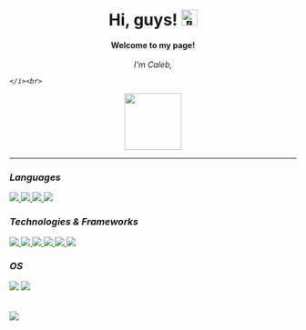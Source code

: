 <h1 align="center">Hi, guys! <img src="https://github.com/wervlad/wervlad/assets/24524555/766d336d-b87d-44ba-807c-c51de2bc6b4d" width="28px" alt="👋"></h1>

<p align="center">
    <b>Welcome to my page!</b><br><br>
    <i>
        I'm Caleb,<br>

    </i><br>
    
  <div align="center">
  <img src="https://user-images.githubusercontent.com/74038190/240815616-7b282ec6-fcc3-4600-90a7-2c3140549f58.gif" width="100px">
  </div>
  <hr>
  <h3 align="left">Languages</h2><div> 
  <a href="https://github.com/Caleb-S?tab=repositories&q=&type=&language=python&sort="> 
  <img src="https://img.shields.io/badge/python-black?style=for-the-badge&logo=python">
  </a>
  <a href="https://github.com/Caleb-S?tab=repositories&q=&type=&language=javascript&sort="> 
      <img src="https://img.shields.io/badge/javascript-black?style=for-the-badge&logo=javascript"> 
  </a>
	<a href="https://github.com/Caleb-S?tab=repositories&q=&type=&language=typescript&sort="> 
  <img src="https://img.shields.io/badge/typescript-black?style=for-the-badge&logo=typescript">
    </a>
    <a href="https://github.com/Caleb-S?tab=repositories&q=&type=&language=java&sort="> 
  <img src="https://img.shields.io/badge/java-black?style=for-the-badge&logo=openjdk">
    </a>
	

  </div>
  
  <h3 align="left">Technologies & Frameworks</h2>
  <div>
	 <a href="https://github.com/Caleb-S?tab=repositories&q=&type=&language=html&sort="> 
  <img src="https://img.shields.io/badge/html5-black?style=for-the-badge&logo=html5">
	</a>
	 <a href="https://github.com/Caleb-S?tab=repositories&q=&type=&language=css&sort="> 
  <img src="https://img.shields.io/badge/css3-black?style=for-the-badge&logo=css3">
	</a>
	<a href="https://github.com/Caleb-S?tab=repositories&q=tailwind&type=&language=&sort="> 
	<img src="https://img.shields.io/badge/tailwind-black?style=for-the-badge&logo=tailwind-css">
	</a>
	<a href="https://github.com/Caleb-S?tab=repositories&q=react&type=&language=&sort="> 
  <img src="https://img.shields.io/badge/react-black?style=for-the-badge&logo=react">
	</a>
	<a href="https://github.com/Caleb-S?tab=repositories&q=aws&type=&language=&sort=">
  <img src="https://img.shields.io/badge/aws-black?style=for-the-badge&logo=amazonaws">
		</a>
	<a href="https://github.com/Caleb-S?tab=repositories&q=webflow&type=&language=&sort=">
  <img src="https://img.shields.io/badge/webflow-black?style=for-the-badge&logo=webflow">
	</a>
  </div>
  
  <h3 align="left">OS</h2>
  <div>
  <img src="https://img.shields.io/badge/Windows-black?style=for-the-badge&logo=Windows">
  <img src="https://img.shields.io/badge/linux-black?style=for-the-badge&logo=Linux">
  </div>
  
  <br>
  
  <br>
  <div align="left">
  <a href="https://github.com/Caleb-S?tab=repositories">
  <img src="https://github-readme-stats.vercel.app/api?username=caleb-s&hide=contribs,stars&show_icons=true&theme=transparent">
  </a>
  </div>
